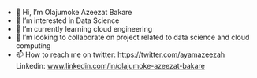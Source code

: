 - 👋 Hi, I’m Olajumoke Azeezat Bakare
- 👀 I’m interested in Data Science
- 🌱 I’m currently learning cloud engineering
- 💞️ I’m looking to collaborate on project related to data science and cloud computing
- 📫 How to reach me on twitter: https://twitter.com/ayamazeezah
                        Linkedin: www.linkedin.com/in/olajumoke-azeezat-bakare
<!---
ayamwinsome/ayamwinsome is a ✨ special ✨ repository because its `README.md` (this file) appears on your GitHub profile.
You can click the Preview link to take a look at your changes.
--->
